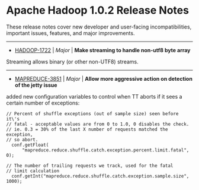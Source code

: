 
<!---
# Licensed to the Apache Software Foundation (ASF) under one
# or more contributor license agreements.  See the NOTICE file
# distributed with this work for additional information
# regarding copyright ownership.  The ASF licenses this file
# to you under the Apache License, Version 2.0 (the
# "License"); you may not use this file except in compliance
# with the License.  You may obtain a copy of the License at
#
#     http://www.apache.org/licenses/LICENSE-2.0
#
# Unless required by applicable law or agreed to in writing, software
# distributed under the License is distributed on an "AS IS" BASIS,
# WITHOUT WARRANTIES OR CONDITIONS OF ANY KIND, either express or implied.
# See the License for the specific language governing permissions and
# limitations under the License.
-->
# Apache Hadoop  1.0.2 Release Notes

These release notes cover new developer and user-facing incompatibilities, important issues, features, and major improvements.


---

* [HADOOP-1722](https://issues.apache.org/jira/browse/HADOOP-1722) | *Major* | **Make streaming to handle non-utf8 byte array**

Streaming allows binary (or other non-UTF8) streams.


---

* [MAPREDUCE-3851](https://issues.apache.org/jira/browse/MAPREDUCE-3851) | *Major* | **Allow more aggressive action on detection of the jetty issue**

added new configuration variables to control when TT aborts if it sees a certain number of exceptions:

    // Percent of shuffle exceptions (out of sample size) seen before it\'s
    // fatal - acceptable values are from 0 to 1.0, 0 disables the check.
    // ie. 0.3 = 30% of the last X number of requests matched the exception,
    // so abort.
      conf.getFloat(
          "mapreduce.reduce.shuffle.catch.exception.percent.limit.fatal", 0);

    // The number of trailing requests we track, used for the fatal
    // limit calculation
      conf.getInt("mapreduce.reduce.shuffle.catch.exception.sample.size", 1000);



